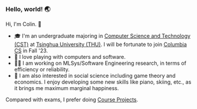 ### Hello, world! 🌏

Hi, I'm Colin. 👋

- 🎓 I'm an undergraduate majoring in [Computer Science and Technology (CST)](https://www.cs.tsinghua.edu.cn/csen/) at [Tsinghua University (THU)](https://www.tsinghua.edu.cn/en/). I will be fortunate to join [Columbia CS](https://www.cs.columbia.edu/) in Fall '23.
- 🔭 I love playing with computers and software.
- 👨‍💻 I am working on MLSys/Software Engineering research, in terms of efficiency or reliability.
- 🌱 I am also interested in social science including game theory and economics. I enjoy developing some new skills like piano, skiing, etc., as it brings me maximum marginal happiness.

Compared with exams, I prefer doing [Course Projects](https://github.com/Co1lin/Co1lin/blob/main/Course%20Projects.md).

<!--
**Co1lin/Co1lin** is a ✨ _special_ ✨ repository because its `README.md` (this file) appears on your GitHub profile.

Here are some ideas to get you started:

- 🔭 I’m currently working on ...
- 🌱 I’m currently learning ...
- 👯 I’m looking to collaborate on ...
- 🤔 I’m looking for help with ...
- 💬 Ask me about ...
- 📫 How to reach me: ...
- 😄 Pronouns: ...
- ⚡ Fun fact: ...
-->

